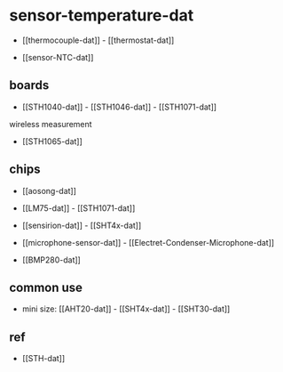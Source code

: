 
# sensor-temperature-dat


- [[thermocouple-dat]] - [[thermostat-dat]]

- [[sensor-NTC-dat]]



## boards 

- [[STH1040-dat]] - [[STH1046-dat]] - [[STH1071-dat]]

wireless measurement 

- [[STH1065-dat]]



## chips 

- [[aosong-dat]]

- [[LM75-dat]] - [[STH1071-dat]]

- [[sensirion-dat]] - [[SHT4x-dat]]

- [[microphone-sensor-dat]] - [[Electret-Condenser-Microphone-dat]]

- [[BMP280-dat]]







## common use 

- mini size: [[AHT20-dat]] - [[SHT4x-dat]] - [[SHT30-dat]]





## ref 

- [[STH-dat]]
